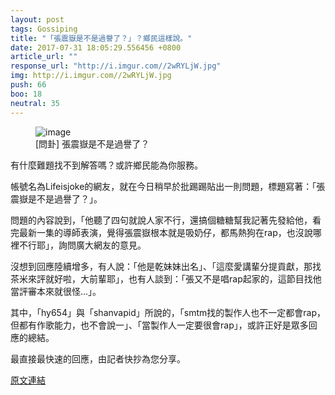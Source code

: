 ```yaml
---
layout: post
tags: Gossiping
title: "「張震嶽是不是過譽了？」？鄉民這樣說。"
date: 2017-07-31 18:05:29.556456 +0800
article_url: ""
response_url: "http://i.imgur.com//2wRYLjW.jpg"
img: http://i.imgur.com//2wRYLjW.jpg
push: 66
boo: 18
neutral: 35
---
```


<figure>
<img src="http://i.imgur.com//2wRYLjW.jpg" alt="image">
<figcaption>
[問卦] 張震嶽是不是過譽了？
</figcaption>
</figure>



有什麼難題找不到解答嗎？或許鄉民能為你服務。

帳號名為Lifeisjoke的網友，就在今日稍早於批踢踢貼出一則問題，標題寫著：「張震嶽是不是過譽了？」。

問題的內容說到，「他聽了四句就說人家不行，還搞個糖糖幫我記著先發給他，看完最新一集的導師表演，覺得張震嶽根本就是吸奶仔，都馬熱狗在rap，也沒說哪裡不行耶」，詢問廣大網友的意見。

沒想到回應陸續增多，有人說：「他是乾妹妹出名」、「這麼愛講輩分提貢獻，那找茶米來評就好啦，大前輩耶」，也有人談到：「張又不是唱rap起家的，這節目找他當評審本來就很怪...」。

其中，「hy654」與「shanvapid」所說的，「smtm找的製作人也不一定都會rap，但都有作歌能力，也不會說一」、「當製作人一定要很會rap」，或許正好是眾多回應的總結。

最直接最快速的回應，由記者快抄為您分享。

<a href = "https://www.ptt.cc/bbs/Gossiping/M.1501216362.A.F88.html">原文連結</a>

